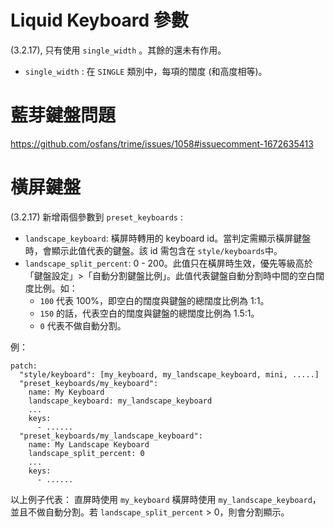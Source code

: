 <!--
SPDX-FileCopyrightText: 2015 - 2024 Rime community

SPDX-License-Identifier: GPL-3.0-or-later
-->

# Liquid Keyboard 參數

(3.2.17), 只有使用 `single_width` 。其餘的還未有作用。

- `single_width` : 在 `SINGLE` 類別中，每項的闊度 (和高度相等)。

# 藍芽鍵盤問題
https://github.com/osfans/trime/issues/1058#issuecomment-1672635413

# 橫屏鍵盤

(3.2.17) 新增兩個參數到 `preset_keyboards` :

- `landscape_keyboard`: 橫屏時轉用的 keyboard id。當判定需顯示橫屏鍵盤時，會顯示此值代表的鍵盤。該 id 需包含在 `style/keyboards`中。
- `landscape_split_percent`:  0 - 200。此值只在橫屏時生效，優先等級高於「鍵盤設定」>「自動分割鍵盤比例」。此值代表鍵盤自動分割時中間的空白闊度比例。如：
	- `100` 代表 100%，即空白的闊度與鍵盤的總闊度比例為 1:1。
	- `150` 的話，代表空白的闊度與鍵盤的總闊度比例為 1.5:1。
	- `0` 代表不做自動分割。

例：
```
patch:
  "style/keyboard": [my_keyboard, my_landscape_keyboard, mini, .....]
  "preset_keyboards/my_keyboard":
    name: My Keyboard
    landscape_keyboard: my_landscape_keyboard
    ...
    keys:
      - ......
  "preset_keyboards/my_landscape_keyboard":
    name: My Landscape Keyboard
    landscape_split_percent: 0
    ...
    keys:
      - ......
```
以上例子代表：
直屏時使用 `my_keyboard` 
橫屏時使用 `my_landscape_keyboard`，並且不做自動分割。若 `landscape_split_percent` > 0，則會分割顯示。